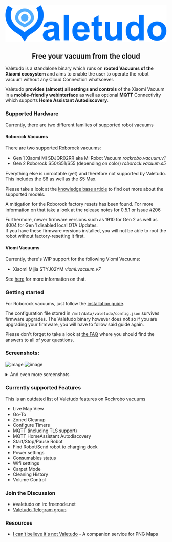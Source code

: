 <div align="center">
    <img src="https://github.com/Hypfer/Valetudo/blob/master/assets/logo/valetudo_logo_with_name.svg" width="800" alt="valetudo">
    <p align="center"><h2>Free your vacuum from the cloud</h2></p>
</div>

Valetudo is a standalone binary which runs on **rooted Vacuums of the Xiaomi ecosystem** and aims to enable the user to operate the robot vacuum without any Cloud Connection whatsoever.

Valetudo **provides (almost) all settings and controls** of the Xiaomi Vacuum in a **mobile-friendly webinterface** as well as optional **MQTT** Connectivity which supports **Home Assistant Autodiscovery**.

### Supported Hardware
Currently, there are two different families of supported robot vacuums

#### Roborock Vacuums
There are two supported Roborock vacuums:
* Gen 1 Xiaomi Mi SDJQR02RR aka Mi Robot Vacuum *rockrobo.vacuum.v1*
* Gen 2 Roborock S50/S51/S55 (depending on color) *roborock.vacuum.s5*

Everything else is unrootable (yet) and therefore not supported by Valetudo.<br/>
This includes the S6 as well as the S5 Max.

Please take a look at the [knowledge base article](https://valetudo.cloud/pages/knowledge_base/supported-roborock-devices.html)
to find out more about the supported models.

A mitigation for the Roborock factory resets has been found.
For more information on that take a look at the release notes for 0.5.1 or Issue #206 

Furthermore, newer firmware versions such as 1910 for Gen 2 as well as 4004 for Gen 1 disabled local OTA Updates.<br/>
If you have these firmware versions installed, you will not be able to root the robot without factory-resetting it first.

#### Viomi Vacuums
Currently, there's WIP support for the following Viomi Vacuums:
* Xiaomi Mijia STYJ02YM *viomi.vacuum.v7*

See [here](https://valetudo.cloud/pages/installation/viomi.html) for more information on that.


### Getting started
For Roborock vacuums, just follow the [installation guide](https://valetudo.cloud/pages/installation/roborock.html).

The configuration file stored in `/mnt/data/valetudo/config.json` survives firmware upgrades.
The Valetudo binary however does not so if you are upgrading your firmware, you will have to follow said guide again.

Please don't forget to take a look at [the FAQ](https://valetudo.cloud/pages/faq.html) where you should find the answers to all of your questions.

### Screenshots:
![image](https://user-images.githubusercontent.com/974410/55658091-bc0f3880-57fc-11e9-8840-3e88186d5f56.png)
![image](https://user-images.githubusercontent.com/974410/55658093-be719280-57fc-11e9-97f2-e2a51120bace.png)
<details><summary>And even more screenshots</summary>
<p>
<img src="https://user-images.githubusercontent.com/974410/55658098-c16c8300-57fc-11e9-9a72-9d702be19482.png" />
<img src="https://user-images.githubusercontent.com/974410/55658101-c4677380-57fc-11e9-93dd-0551be98b047.png" />
<img src="https://user-images.githubusercontent.com/974410/55658077-abf75900-57fc-11e9-91c6-9f35f596f773.png" />
<img src="https://user-images.githubusercontent.com/974410/55658114-cd584500-57fc-11e9-9e01-1ff3c1bcde80.png" />
<img src="https://user-images.githubusercontent.com/974410/55658120-d47f5300-57fc-11e9-913c-10bc5f8288c4.png" />
<img src="https://user-images.githubusercontent.com/974410/55658162-fa0c5c80-57fc-11e9-93a0-e67e977c3151.png" />
<img src="https://user-images.githubusercontent.com/974410/55658169-009ad400-57fd-11e9-9955-856c75054da0.png" />
<img src="https://user-images.githubusercontent.com/974410/55658203-1a3c1b80-57fd-11e9-8fb2-25cfc1fad4a9.png" />
<img src="https://user-images.githubusercontent.com/974410/55658219-29bb6480-57fd-11e9-8a66-0d00739c9359.png" />
</p>
</details>

### Currently supported Features
This is an outdated list of Valetudo features on Rockrobo vacuums

* Live Map View
* Go-To
* Zoned Cleanup
* Configure Timers
* MQTT (including TLS support)
* MQTT HomeAssistant Autodiscovery
* Start/Stop/Pause Robot
* Find Robot/Send robot to charging dock
* Power settings
* Consumables status
* Wifi settings
* Carpet Mode
* Cleaning History
* Volume Control


### Join the Discussion
* #valetudo on irc.freenode.net
* [Valetudo Telegram group](https://t.me/joinchat/AR1z8xOGJQwkApTulyBx1w)

### Resources
* [I can't believe it's not Valetudo](https://github.com/Hypfer/ICantBelieveItsNotValetudo) - A companion service for PNG Maps
